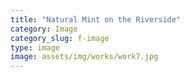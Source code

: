 ```yaml
---
title: "Natural Mint on the Riverside"
category: Image
category_slug: f-image
type: image
image: assets/img/works/work7.jpg
---
```

